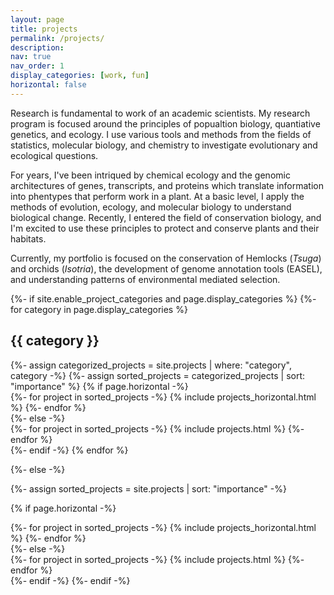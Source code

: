 ```yaml
---
layout: page
title: projects
permalink: /projects/
description: 
nav: true
nav_order: 1
display_categories: [work, fun]
horizontal: false
---
```


<!-- pages/projects.md -->

Research is fundamental to work of an academic scientists. My research program is focused around the principles of popualtion biology, quantiative genetics, and ecology. I use various tools and methods from the fields of statistics, molecular biology, and chemistry to investigate evolutionary and ecological questions.

For years, I've been intriqued by chemical ecology and the genomic architectures of genes, transcripts, and proteins which translate information into phentypes that perform work in a plant. At a basic level, I apply the methods of evolution, ecology, and molecular biology to understand biological change. Recently, I entered the field of conservation biology, and I'm excited to use these principles to protect and conserve plants and their habitats.

Currently, my portfolio is focused on the conservation of Hemlocks (*Tsuga*) and orchids (*Isotria*), the development of genome annotation tools (EASEL), and understanding patterns of environmental mediated selection.


<div class="projects">
{%- if site.enable_project_categories and page.display_categories %}
  <!-- Display categorized projects -->
  {%- for category in page.display_categories %}
  <h2 class="category">{{ category }}</h2>
  {%- assign categorized_projects = site.projects | where: "category", category -%}
  {%- assign sorted_projects = categorized_projects | sort: "importance" %}
  <!-- Generate cards for each project -->
  {% if page.horizontal -%}
  <div class="container">
    <div class="row row-cols-2">
    {%- for project in sorted_projects -%}
      {% include projects_horizontal.html %}
    {%- endfor %}
    </div>
  </div>
  {%- else -%}
  <div class="grid">
    {%- for project in sorted_projects -%}
      {% include projects.html %}
    {%- endfor %}
  </div>
  {%- endif -%}
  {% endfor %}

{%- else -%}

<!-- Display projects without categories -->

  {%- assign sorted_projects = site.projects | sort: "importance" -%}

<!-- Generate cards for each project -->

  {% if page.horizontal -%}

<div class="container">
    <div class="row row-cols-2">
    {%- for project in sorted_projects -%}
      {% include projects_horizontal.html %}
    {%- endfor %}
    </div>
  </div>
  {%- else -%}
  <div class="grid">
    {%- for project in sorted_projects -%}
      {% include projects.html %}
    {%- endfor %}
  </div>
  {%- endif -%}
{%- endif -%}
</div>
